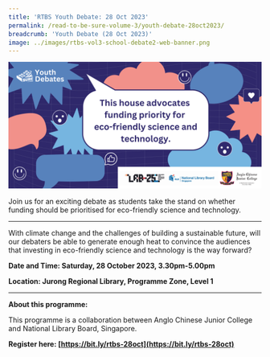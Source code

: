 ```yaml
---
title: 'RTBS Youth Debate: 28 Oct 2023'
permalink: /read-to-be-sure-volume-3/youth-debate-28oct2023/
breadcrumb: 'Youth Debate (28 Oct 2023)'
image: ../images/rtbs-vol3-school-debate2-web-banner.png
---
```


**![](../images/rtbs-vol3-school-debate2-web-banner.png)**

Join us for an exciting debate as students take the stand on whether funding should be prioritised for eco-friendly science and technology.

****

With climate change and the challenges of building a sustainable future, will our debaters be able to generate enough heat to convince the audiences that investing in eco-friendly science and technology is the way forward?

**Date and Time: Saturday, 28 October 2023, 3.30pm-5.00pm**

**Location: Jurong Regional Library, Programme Zone, Level 1**

****

**About this programme:**

This programme is a collaboration between Anglo Chinese Junior College and National Library Board, Singapore.

 

**Register here: [https://bit.ly/rtbs-28oct](https://bit.ly/rtbs-28oct)**	
